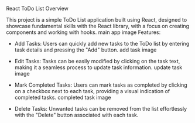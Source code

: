 React ToDo List
Overview

This project is a simple ToDo List application built using React, designed to showcase fundamental skills with the React library, with a focus on creating components and working with hooks.
main app image
Features:

* Add Tasks: Users can quickly add new tasks to the ToDo list by entering task details and pressing the "Add" button.
    add task image

* Edit Tasks: Tasks can be easily modified by clicking on the task text, making it a seamless process to update task information.
    update task image

* Mark Completed Tasks: Users can mark tasks as completed by clicking on a checkbox next to each task, providing a visual indication of completed tasks.
    completed task image

* Delete Tasks: Unwanted tasks can be removed from the list effortlessly with the "Delete" button associated with each task.
